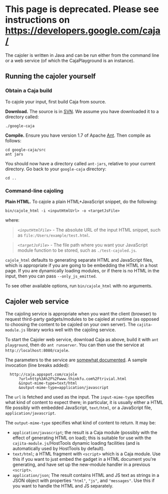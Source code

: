 # This page is deprecated.  Please see instructions on https://developers.google.com/caja/ #


The cajoler is written in Java and can be run either from the command line or a web service (of which the CajaPlayground is an instance).

## Running the cajoler yourself ##

### Obtain a Caja build ###

To cajole your input, first build Caja from source.

**Download.** The source is in [SVN](http://code.google.com/p/google-caja/source). We assume you have downloaded it to a directory called:
```
./google-caja
```

**Compile.** Ensure you have version 1.7 of Apache [Ant](http://ant.apache.org/). Then compile as follows:
```
cd google-caja/src
ant jars
```
You should now have a directory called `ant-jars`, relative to your current directory. Go back to your `google-caja` directory:
```
cd ..
```

### Command-line cajoling ###

**Plain HTML.** To cajole a plain HTML+JavaScript snippet, do the following:

```
bin/cajole_html -i <inputHtmlUrl> -o <targetJsFile>
```

where:

> _`<inputHtmlFile>`_ - The absolute URL of the input HTML snippet, such as `file:/Users/example/test.html`.

> _`<targetJsFile>`_ - The file path where you want your JavaScript module function to be stored, such as `./test-cajoled.js`.

`cajole_html` defaults to generating separate HTML and JavaScript files, which is appropriate if you are going to be embedding the HTML in a host page. If you are dynamically loading modules, or if there is no HTML in the input, then you can pass `--only_js_emitted`.

To see other available options, run `bin/cajole_html` with no arguments.

## Cajoler web service ##

The cajoling service is appropriate when you want the client (browser) to request third-party gadgets/modules to be cajoled at runtime (as opposed to choosing the content to be cajoled on your own server). The `cajita-module.js` library works well with the cajoling service.

To start the Cajoler web service, download Caja as above, build it with `ant playground`, then do `ant runserver`. You can then use the service at `http://localhost:8080/cajole`.

The parameters to the service are [somewhat documented](http://code.google.com/p/google-caja/source/browse/trunk/src/com/google/caja/service/CajaArguments.java). A sample invocation (line breaks added):
```
  http://caja.appspot.com/cajole
      ?url=http%3A%2F%2Fwww.thinkfu.com%2Ftrivial.html
      &input-mime-type=text/html
      &output-mime-type=application/javascript
```
The `url` is fetched and used as the input. The `input-mime-type` specifies what kind of content to expect there; in particular, it is usually either a HTML file possibly with embedded JavaScript, `text/html`, or a JavaScript file, `application/javascript`.

The `output-mime-type` specifies what kind of content to return. It may be:
  * `application/javascript`; the result is a Caja module (possibly with the effect of generating HTML on load); this is suitable for use with the `cajita-module.js`/HostTools dynamic loading facilities (and is automatically used by HostTools by default).
  * `text/html`; a HTML fragment with `<script>` which is a Caja module. Use this if you want to just embed the gadget in a HTML document you're generating, and have set up the new-module handler in a previous `<script>`.
  * `application/json`; The result contains HTML and JS text as strings in a JSON object with properties `"html"`, `"js"`, and `"messages"`. Use this if you want to handle the HTML and JS separately.